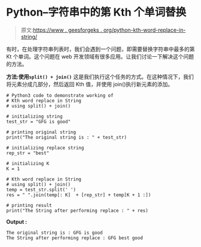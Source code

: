 # Python–字符串中的第 Kth 个单词替换

> 原文:[https://www . geesforgeks . org/python-kth-word-replace-in-string/](https://www.geeksforgeeks.org/python-kth-word-replace-in-string/)

有时，在处理字符串列表时，我们会遇到一个问题，即需要替换字符串中最多的第 Kt 个单词。这个问题在 web 开发领域有很多应用。让我们讨论一下解决这个问题的方法。

**方法:使用`split() + join()`**
这是我们执行这个任务的方式。在这种情况下，我们将元素分成几部分，然后返回 Kth 值，并使用 join()执行新元素的添加。

```
# Python3 code to demonstrate working of
# Kth word replace in String
# using split() + join()

# initializing string 
test_str = "GFG is good"

# printing original string 
print("The original string is : " + test_str)

# initializing replace string 
rep_str = "best"

# initializing K 
K = 1 

# Kth word replace in String
# using split() + join()
temp = test_str.split(' ')
res = " ".join(temp[: K]  + [rep_str] + temp[K + 1 :])

# printing result
print("The String after performing replace : " + res)
```

**Output :**

```
The original string is : GFG is good
The String after performing replace : GFG best good

```